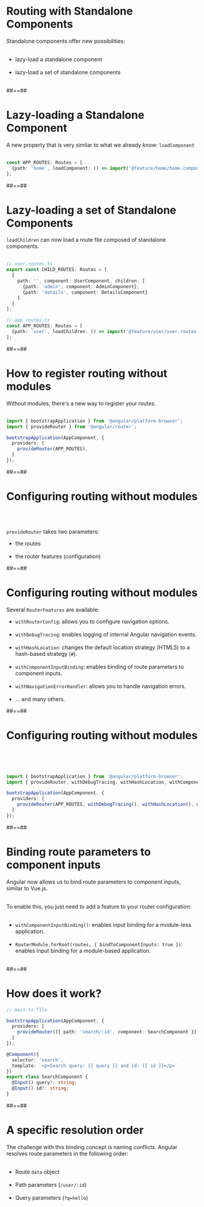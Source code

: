 # Routing with Standalone Components

Standalone components offer new possibilities:<br/><br/>

- lazy-load a standalone component<br/><br/>
- lazy-load a set of standalone components<br/><br/>

##==##

<!-- .slide: class="sfeir-basic-slide with-code inconsolata"-->
# Lazy-loading a Standalone Component

A new property that is very similar to what we already know: `loadComponent`<br/><br/>

```typescript
const APP_ROUTES: Routes = [
  {path: 'home', loadComponent: () => import('@feature/home/home.component').then(m => m.HomeComponent)}
];
```
<!-- .element: class="big-code"-->

##==##

<!-- .slide: class="sfeir-basic-slide with-code inconsolata"-->
# Lazy-loading a set of Standalone Components

`loadChildren` can now load a route file composed of standalone components.<br/><br/>

```typescript
// user.routes.ts
export const CHILD_ROUTES: Routes = [
  {
    path: '', component: UserComponent, children: [
      {path: 'admin', component: AdminComponent},
      {path: 'details', component: DetailsComponent}
    ]
  }
];
```
<!-- .element: class="medium-code"-->


```typescript
// app.routes.ts
const APP_ROUTES: Routes = [
  {path: 'user', loadChildren: () => import('@feature/user/user.routes').then(m => m.CHILD_ROUTES)}
];
```
<!-- .element: class="medium-code"-->

##==##

<!-- .slide: class="sfeir-basic-slide with-code inconsolata"-->
# How to register routing without modules

Without modules, there's a new way to register your routes.<br/><br/>

```typescript
import { bootstrapApplication } from '@angular/platform-browser';
import { provideRouter } from '@angular/router';

bootstrapApplication(AppComponent, {
  providers: [
    provideRouter(APP_ROUTES),
  ]
});
```
<!-- .element: class="big-code"-->

##==##

<!-- .slide: class="sfeir-basic-slide with-code inconsolata"-->
# Configuring routing without modules
<br/><br/>

`provideRouter` takes two parameters: 
- the routes<br/><br/>
- the router features (configuration)


##==##

<!-- .slide-->
# Configuring routing without modules

Several `RouterFeatures` are available:
- `withRouterConfig`: allows you to configure navigation options.<br/><br/>
- `withDebugTracing`: enables logging of internal Angular navigation events.<br/><br/>
- `withHashLocation`: changes the default location strategy (HTML5) to a hash-based strategy (`#`).<br/><br/>
- `withComponentInputBinding`: enables binding of route parameters to component inputs.<br/><br/>
- `withNavigationErrorHandler`: allows you to handle navigation errors.<br/><br/>
- ... and many others.

##==##

<!-- .slide: class="with-code inconsolata"-->
# Configuring routing without modules

<br/><br/><br/>

```typescript
import { bootstrapApplication } from '@angular/platform-browser';
import { provideRouter, withDebugTracing, withHashLocation, withComponentInputBinding } from '@angular/router';

bootstrapApplication(AppComponent, {
  providers: [
    provideRouter(APP_ROUTES, withDebugTracing(), withHashLocation(), withComponentInputBinding()),
  ]
});
```
<!-- .element: class="big-code"-->

##==##

# Binding route parameters to component inputs

Angular now allows us to bind route parameters to component inputs, similar to Vue.js.<br/><br/>

To enable this, you just need to add a feature to your router configuration:<br/><br/>

- `withComponentInputBinding()`: enables input binding for a module-less application.<br/><br/>
- `RouterModule.forRoot(routes, { bindToComponentInputs: true })`: enables input binding for a module-based application.<br/><br/>

##==##

<!-- .slide: class="with-code inconsolata" -->
# How does it work?

```typescript
// main.ts file

bootstrapApplication(AppComponent, {
  providers: [
    provideRouter([{ path: 'search/:id', component: SearchComponent }], withComponentInputBinding()),
  ]
});
```
<!-- .element: class="medium-code"-->

```typescript
@Component({
  selector: 'search',
  template: `<p>Search query: {{ query }} and id: {{ id }}</p>`
})
export class SearchComponent {
  @Input() query?: string;
  @Input() id?: string;
}
```
<!-- .element: class="medium-code"-->

##==##

# A specific resolution order

The challenge with this binding concept is naming conflicts. Angular resolves route parameters in the following order:<br/><br/>

- Route `data` object<br/><br/>
- Path parameters (`/user/:id`)<br/><br/>
- Query parameters (`?q=hello`)<br/><br/>
